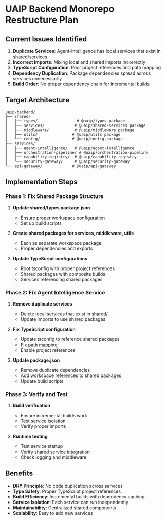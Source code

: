 # UAIP Backend Monorepo Restructure Plan

## Current Issues Identified

1. **Duplicate Services**: Agent-intelligence has local services that exist in shared/services
2. **Incorrect Imports**: Mixing local and shared imports incorrectly
3. **TypeScript Configuration**: Poor project references and path mapping
4. **Dependency Duplication**: Package dependencies spread across services unnecessarily
5. **Build Order**: No proper dependency chain for incremental builds

## Target Architecture

```
uaip-backend/
├── shared/
│   ├── types/                 # @uaip/types package
│   ├── services/             # @uaip/shared-services package  
│   ├── middleware/           # @uaip/middleware package
│   ├── utils/               # @uaip/utils package
│   └── config/              # @uaip/config package
├── services/
│   ├── agent-intelligence/   # @uaip/agent-intelligence
│   ├── orchestration-pipeline/ # @uaip/orchestration-pipeline
│   ├── capability-registry/  # @uaip/capability-registry
│   └── security-gateway/     # @uaip/security-gateway
└── api-gateway/             # @uaip/api-gateway
```

## Implementation Steps

### Phase 1: Fix Shared Package Structure

1. **Update shared/types package.json**
   - Ensure proper workspace configuration
   - Set up build scripts

2. **Create shared packages for services, middleware, utils**
   - Each as separate workspace package
   - Proper dependencies and exports

3. **Update TypeScript configurations**
   - Root tsconfig with proper project references
   - Shared packages with composite builds
   - Services referencing shared packages

### Phase 2: Fix Agent Intelligence Service

1. **Remove duplicate services**
   - Delete local services that exist in shared/
   - Update imports to use shared packages

2. **Fix TypeScript configuration**
   - Update tsconfig to reference shared packages
   - Fix path mapping
   - Enable project references

3. **Update package.json**
   - Remove duplicate dependencies
   - Add workspace references to shared packages
   - Update build scripts

### Phase 3: Verify and Test

1. **Build verification**
   - Ensure incremental builds work
   - Test service isolation
   - Verify proper imports

2. **Runtime testing**
   - Test service startup
   - Verify shared service integration
   - Check logging and middleware

## Benefits

- **DRY Principle**: No code duplication across services
- **Type Safety**: Proper TypeScript project references
- **Build Efficiency**: Incremental builds with dependency caching
- **Service Isolation**: Each service can run independently
- **Maintainability**: Centralized shared components
- **Scalability**: Easy to add new services 